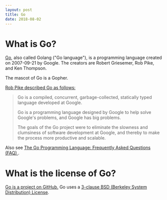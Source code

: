 ```yaml
---
layout: post
title: Go
date: 2018-08-02
---
```


# What is Go?

[Go](https://golang.org/), also called Golang ("Go language"), is a programming language created on 2007-09-21 by Google. The creators are Robert Griesemer, Rob Pike, and Ken Thompson.

The mascot of Go is a Gopher.

[Rob Pike described Go as follows:](https://talks.golang.org/2012/splash.article)

> Go is a compiled, concurrent, garbage-collected, statically typed language developed at Google.
>
> Go is a programming language designed by Google to help solve Google's problems, and Google has big problems.
>
> The goals of the Go project were to eliminate the slowness and clumsiness of software development at Google, and thereby to make the process more productive and scalable.

Also see [The Go Programming Language: Frequently Asked Questions (FAQ) ](https://golang.org/doc/faq).

# What is the license of Go?

[Go is a project on GitHub.](https://github.com/golang/go) Go uses a [3-clause BSD (Berkeley System Distribution) License](https://github.com/golang/go/blob/master/LICENSE).
